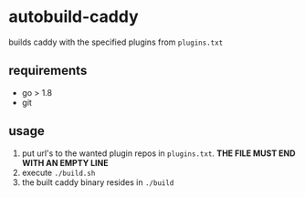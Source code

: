 # autobuild-caddy

builds caddy with the specified plugins from `plugins.txt`

## requirements

* go > 1.8
* git

## usage

1. put url's to the wanted plugin repos in `plugins.txt`. **THE FILE MUST END WITH AN EMPTY LINE**
1. execute `./build.sh`
1. the built caddy binary resides in `./build`